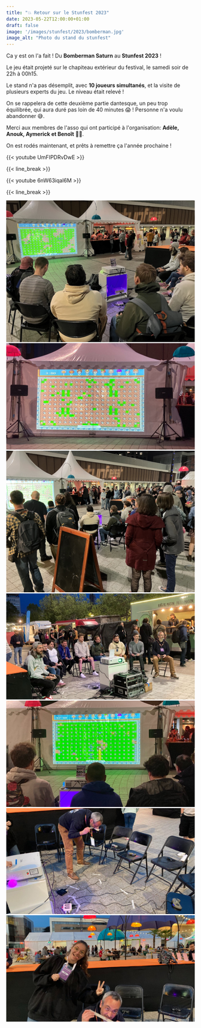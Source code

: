 ```yaml
---
title: "💥 Retour sur le Stunfest 2023"
date: 2023-05-22T12:00:00+01:00
draft: false
image: '/images/stunfest/2023/bomberman.jpg'
image_alt: "Photo du stand du stunfest"
---
```


Ca y est on l'a fait ! Du **Bomberman Saturn** au **Stunfest 2023** !

Le jeu était projeté sur le chapiteau extérieur du festival, le samedi soir de 22h à 00h15.
 
Le stand n'a pas désemplit, avec **10 joueurs simultanés**, et la visite de plusieurs experts du jeu. Le niveau était relevé !

On se rappelera de cette deuxième partie dantesque, un peu trop équilibrée, qui aura duré pas loin de 40 minutes 😱 ! Personne n'a voulu abandonner 😅.

Merci aux membres de l'asso qui ont participé à l'organisation: **Adèle, Anouk, Aymerick et Benoît** 💪🏻.

On est rodés maintenant, et prêts à remettre ça l'année prochaine ! 

{{< youtube UmFIPDRvDwE >}}

{{< line_break >}}

{{< youtube 6nW63iqal6M >}}

{{< line_break >}}

![Bomberman](/images/stunfest/2023/bomberman.jpg)
![Bomberman](/images/stunfest/2023/bomberman2.jpg)
![Bomberman](/images/stunfest/2023/bomberman_foule.jpg)
![Bomberman](/images/stunfest/2023/bomberman_back.jpg)
![Bomberman](/images/stunfest/2023/bomberman1.jpg)
![Bomberman](/images/stunfest/2023/bomberman5.jpg)
![Bomberman](/images/stunfest/2023/bomberman4.jpg)
